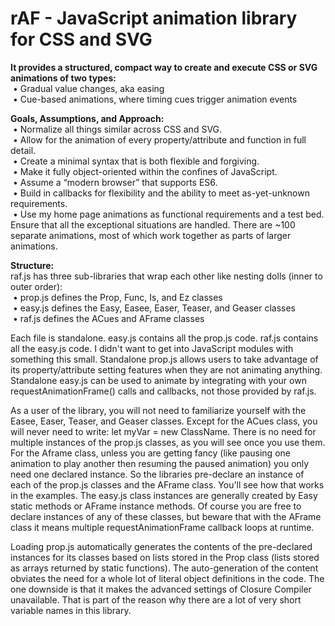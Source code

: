 # rAF - <b>JavaScript animation library for CSS and SVG</b>

<b>It provides a structured, compact way to create and execute CSS or SVG animations of two types:</b><br>
&nbsp;• Gradual value changes, aka easing<br>
&nbsp;• Cue-based animations, where timing cues trigger animation events

<b>Goals, Assumptions, and Approach:</b><br>
&nbsp;• Normalize all things similar across CSS and SVG.<br>
&nbsp;• Allow for the animation of every property/attribute and function in full detail.<br>
&nbsp;• Create a minimal syntax that is both flexible and forgiving.<br>
&nbsp;• Make it fully object-oriented within the confines of JavaScript.<br>
&nbsp;• Assume a “modern browser” that supports ES6.<br>
&nbsp;• Build in callbacks for flexibility and the ability to meet as-yet-unknown requirements.<br>
&nbsp;• Use my home page animations as functional requirements and a test bed.  Ensure that all the exceptional situations are handled.  There are ~100 separate animations, most of which work together as parts of larger animations.
  
<b>Structure:</b><br>
raf.js has three sub-libraries that wrap each other like nesting dolls (inner to outer order):<br>
&nbsp;• prop.js defines the Prop, Func, Is, and Ez classes<br>
&nbsp;• easy.js defines the Easy, Easee, Easer, Teaser, and Geaser classes<br>
&nbsp;• raf.js defines the ACues and AFrame classes

Each file is standalone.  easy.js contains all the prop.js code.  raf.js contains all the easy.js code.  I didn't want to get into JavaScript modules with something this small.  Standalone prop.js allows users to take advantage of its property/attribute setting features when they are not animating anything.  Standalone easy.js can be used to animate by integrating with your own requestAnimationFrame() calls and callbacks, not those provided by raf.js.

As a user of the library, you will not need to familiarize yourself with the Easee, Easer, Teaser, and Geaser classes.  Except for the ACues class, you will never need to write: let myVar = new ClassName.  There is no need for multiple instances of the prop.js classes, as you will see once you use them. For the Aframe class, unless you are getting fancy (like pausing one animation to play another then resuming the paused animation) you only need one declared instance.  So the libraries pre-declare an instance of each of the prop.js classes and the AFrame class.  You'll see how that works in the examples.  The easy.js class instances are generally created by Easy static methods or AFrame instance methods.  Of course you are free to declare instances of any of these classes, but beware that with the AFrame class it means multiple requestAnimationFrame callback loops at runtime.

Loading prop.js automatically generates the contents of the pre-declared instances for its classes based on lists stored in the Prop class (lists stored as arrays returned by static functions).  The auto-generation of the content obviates the need for a whole lot of literal object definitions in the code.  The one downside is that it makes the advanced settings of Closure Compiler unavailable.  That is part of the reason why there are a lot of very short variable names in this library.
